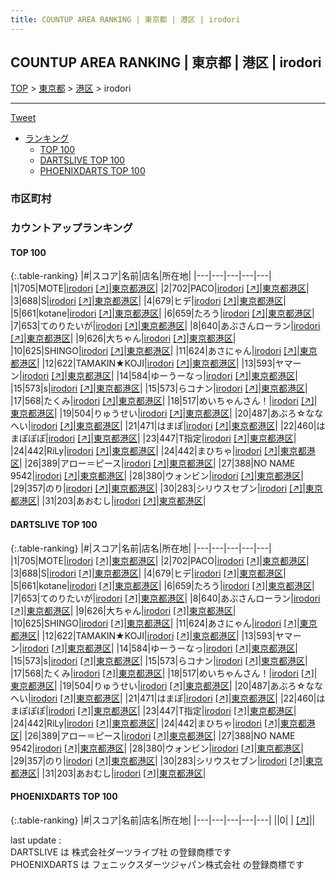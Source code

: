 ```yaml
---
title: COUNTUP AREA RANKING | 東京都 | 港区 | irodori
---
```

## COUNTUP AREA RANKING | 東京都 | 港区 | irodori

[TOP](/darts/rank/) > [東京都](/darts/rank/東京都/) > [港区](/darts/rank/東京都/港区/) > irodori

___

<a href="https://twitter.com/share?ref_src=twsrc%5Etfw" data-text="COUNTUP AREA RANKING | 東京都港区irodori" class="twitter-share-button" data-hashtags="DARTSLIVE,PHOENIXDARTS,darts,ダーツ" data-show-count="false">Tweet</a>

* [ランキング](#カウントアップランキング)
    * [TOP 100](#top-100)
    * [DARTSLIVE TOP 100](#dartslive-top-100)
    * [PHOENIXDARTS TOP 100](#phoenixdarts-top-100)

### 市区町村

<ul>

</ul>

### カウントアップランキング

#### TOP 100



{:.table-ranking}
|#|スコア|名前|店名|所在地|
|---|---|---|---|---|
|1|705|<span class="rank-name-dl">MOTE</span>|<a href="/darts/rank/shops/cf1ab7ce562076570d9b047a20a7ba1e.html">irodori</a> <a href="https://search.dartslive.com/jp/shop/cf1ab7ce562076570d9b047a20a7ba1e">[↗]</a>|<a href="/darts/rank/東京都/港区">東京都港区</a>|
|2|702|<span class="rank-name-dl">PACO</span>|<a href="/darts/rank/shops/cf1ab7ce562076570d9b047a20a7ba1e.html">irodori</a> <a href="https://search.dartslive.com/jp/shop/cf1ab7ce562076570d9b047a20a7ba1e">[↗]</a>|<a href="/darts/rank/東京都/港区">東京都港区</a>|
|3|688|<span class="rank-name-dl">S</span>|<a href="/darts/rank/shops/cf1ab7ce562076570d9b047a20a7ba1e.html">irodori</a> <a href="https://search.dartslive.com/jp/shop/cf1ab7ce562076570d9b047a20a7ba1e">[↗]</a>|<a href="/darts/rank/東京都/港区">東京都港区</a>|
|4|679|<span class="rank-name-dl">ヒデ</span>|<a href="/darts/rank/shops/cf1ab7ce562076570d9b047a20a7ba1e.html">irodori</a> <a href="https://search.dartslive.com/jp/shop/cf1ab7ce562076570d9b047a20a7ba1e">[↗]</a>|<a href="/darts/rank/東京都/港区">東京都港区</a>|
|5|661|<span class="rank-name-dl">kotane</span>|<a href="/darts/rank/shops/cf1ab7ce562076570d9b047a20a7ba1e.html">irodori</a> <a href="https://search.dartslive.com/jp/shop/cf1ab7ce562076570d9b047a20a7ba1e">[↗]</a>|<a href="/darts/rank/東京都/港区">東京都港区</a>|
|6|659|<span class="rank-name-dl">たろう</span>|<a href="/darts/rank/shops/cf1ab7ce562076570d9b047a20a7ba1e.html">irodori</a> <a href="https://search.dartslive.com/jp/shop/cf1ab7ce562076570d9b047a20a7ba1e">[↗]</a>|<a href="/darts/rank/東京都/港区">東京都港区</a>|
|7|653|<span class="rank-name-dl">てのりたいが</span>|<a href="/darts/rank/shops/cf1ab7ce562076570d9b047a20a7ba1e.html">irodori</a> <a href="https://search.dartslive.com/jp/shop/cf1ab7ce562076570d9b047a20a7ba1e">[↗]</a>|<a href="/darts/rank/東京都/港区">東京都港区</a>|
|8|640|<span class="rank-name-dl">あぶさんローラン</span>|<a href="/darts/rank/shops/cf1ab7ce562076570d9b047a20a7ba1e.html">irodori</a> <a href="https://search.dartslive.com/jp/shop/cf1ab7ce562076570d9b047a20a7ba1e">[↗]</a>|<a href="/darts/rank/東京都/港区">東京都港区</a>|
|9|626|<span class="rank-name-dl">大ちゃん</span>|<a href="/darts/rank/shops/cf1ab7ce562076570d9b047a20a7ba1e.html">irodori</a> <a href="https://search.dartslive.com/jp/shop/cf1ab7ce562076570d9b047a20a7ba1e">[↗]</a>|<a href="/darts/rank/東京都/港区">東京都港区</a>|
|10|625|<span class="rank-name-dl">SHINGO</span>|<a href="/darts/rank/shops/cf1ab7ce562076570d9b047a20a7ba1e.html">irodori</a> <a href="https://search.dartslive.com/jp/shop/cf1ab7ce562076570d9b047a20a7ba1e">[↗]</a>|<a href="/darts/rank/東京都/港区">東京都港区</a>|
|11|624|<span class="rank-name-dl">あさにゃん</span>|<a href="/darts/rank/shops/cf1ab7ce562076570d9b047a20a7ba1e.html">irodori</a> <a href="https://search.dartslive.com/jp/shop/cf1ab7ce562076570d9b047a20a7ba1e">[↗]</a>|<a href="/darts/rank/東京都/港区">東京都港区</a>|
|12|622|<span class="rank-name-dl">TAMAKIN★KOJI</span>|<a href="/darts/rank/shops/cf1ab7ce562076570d9b047a20a7ba1e.html">irodori</a> <a href="https://search.dartslive.com/jp/shop/cf1ab7ce562076570d9b047a20a7ba1e">[↗]</a>|<a href="/darts/rank/東京都/港区">東京都港区</a>|
|13|593|<span class="rank-name-dl">ヤマーン</span>|<a href="/darts/rank/shops/cf1ab7ce562076570d9b047a20a7ba1e.html">irodori</a> <a href="https://search.dartslive.com/jp/shop/cf1ab7ce562076570d9b047a20a7ba1e">[↗]</a>|<a href="/darts/rank/東京都/港区">東京都港区</a>|
|14|584|<span class="rank-name-dl">ゆーうーなっ</span>|<a href="/darts/rank/shops/cf1ab7ce562076570d9b047a20a7ba1e.html">irodori</a> <a href="https://search.dartslive.com/jp/shop/cf1ab7ce562076570d9b047a20a7ba1e">[↗]</a>|<a href="/darts/rank/東京都/港区">東京都港区</a>|
|15|573|<span class="rank-name-dl">s</span>|<a href="/darts/rank/shops/cf1ab7ce562076570d9b047a20a7ba1e.html">irodori</a> <a href="https://search.dartslive.com/jp/shop/cf1ab7ce562076570d9b047a20a7ba1e">[↗]</a>|<a href="/darts/rank/東京都/港区">東京都港区</a>|
|15|573|<span class="rank-name-dl">らコナン</span>|<a href="/darts/rank/shops/cf1ab7ce562076570d9b047a20a7ba1e.html">irodori</a> <a href="https://search.dartslive.com/jp/shop/cf1ab7ce562076570d9b047a20a7ba1e">[↗]</a>|<a href="/darts/rank/東京都/港区">東京都港区</a>|
|17|568|<span class="rank-name-dl">たくみ</span>|<a href="/darts/rank/shops/cf1ab7ce562076570d9b047a20a7ba1e.html">irodori</a> <a href="https://search.dartslive.com/jp/shop/cf1ab7ce562076570d9b047a20a7ba1e">[↗]</a>|<a href="/darts/rank/東京都/港区">東京都港区</a>|
|18|517|<span class="rank-name-dl">めいちゃんさん！</span>|<a href="/darts/rank/shops/cf1ab7ce562076570d9b047a20a7ba1e.html">irodori</a> <a href="https://search.dartslive.com/jp/shop/cf1ab7ce562076570d9b047a20a7ba1e">[↗]</a>|<a href="/darts/rank/東京都/港区">東京都港区</a>|
|19|504|<span class="rank-name-dl">りゅうせい</span>|<a href="/darts/rank/shops/cf1ab7ce562076570d9b047a20a7ba1e.html">irodori</a> <a href="https://search.dartslive.com/jp/shop/cf1ab7ce562076570d9b047a20a7ba1e">[↗]</a>|<a href="/darts/rank/東京都/港区">東京都港区</a>|
|20|487|<span class="rank-name-dl">あぶろ☆ななへい</span>|<a href="/darts/rank/shops/cf1ab7ce562076570d9b047a20a7ba1e.html">irodori</a> <a href="https://search.dartslive.com/jp/shop/cf1ab7ce562076570d9b047a20a7ba1e">[↗]</a>|<a href="/darts/rank/東京都/港区">東京都港区</a>|
|21|471|<span class="rank-name-dl">はまぽ</span>|<a href="/darts/rank/shops/cf1ab7ce562076570d9b047a20a7ba1e.html">irodori</a> <a href="https://search.dartslive.com/jp/shop/cf1ab7ce562076570d9b047a20a7ba1e">[↗]</a>|<a href="/darts/rank/東京都/港区">東京都港区</a>|
|22|460|<span class="rank-name-dl">はまぽぽぽ</span>|<a href="/darts/rank/shops/cf1ab7ce562076570d9b047a20a7ba1e.html">irodori</a> <a href="https://search.dartslive.com/jp/shop/cf1ab7ce562076570d9b047a20a7ba1e">[↗]</a>|<a href="/darts/rank/東京都/港区">東京都港区</a>|
|23|447|<span class="rank-name-dl">T指定</span>|<a href="/darts/rank/shops/cf1ab7ce562076570d9b047a20a7ba1e.html">irodori</a> <a href="https://search.dartslive.com/jp/shop/cf1ab7ce562076570d9b047a20a7ba1e">[↗]</a>|<a href="/darts/rank/東京都/港区">東京都港区</a>|
|24|442|<span class="rank-name-dl">RiLy</span>|<a href="/darts/rank/shops/cf1ab7ce562076570d9b047a20a7ba1e.html">irodori</a> <a href="https://search.dartslive.com/jp/shop/cf1ab7ce562076570d9b047a20a7ba1e">[↗]</a>|<a href="/darts/rank/東京都/港区">東京都港区</a>|
|24|442|<span class="rank-name-dl">まひちゃ</span>|<a href="/darts/rank/shops/cf1ab7ce562076570d9b047a20a7ba1e.html">irodori</a> <a href="https://search.dartslive.com/jp/shop/cf1ab7ce562076570d9b047a20a7ba1e">[↗]</a>|<a href="/darts/rank/東京都/港区">東京都港区</a>|
|26|389|<span class="rank-name-dl">アロー＝ピース</span>|<a href="/darts/rank/shops/cf1ab7ce562076570d9b047a20a7ba1e.html">irodori</a> <a href="https://search.dartslive.com/jp/shop/cf1ab7ce562076570d9b047a20a7ba1e">[↗]</a>|<a href="/darts/rank/東京都/港区">東京都港区</a>|
|27|388|<span class="rank-name-dl">NO NAME 9542</span>|<a href="/darts/rank/shops/cf1ab7ce562076570d9b047a20a7ba1e.html">irodori</a> <a href="https://search.dartslive.com/jp/shop/cf1ab7ce562076570d9b047a20a7ba1e">[↗]</a>|<a href="/darts/rank/東京都/港区">東京都港区</a>|
|28|380|<span class="rank-name-dl">ウォンビン</span>|<a href="/darts/rank/shops/cf1ab7ce562076570d9b047a20a7ba1e.html">irodori</a> <a href="https://search.dartslive.com/jp/shop/cf1ab7ce562076570d9b047a20a7ba1e">[↗]</a>|<a href="/darts/rank/東京都/港区">東京都港区</a>|
|29|357|<span class="rank-name-dl">のり</span>|<a href="/darts/rank/shops/cf1ab7ce562076570d9b047a20a7ba1e.html">irodori</a> <a href="https://search.dartslive.com/jp/shop/cf1ab7ce562076570d9b047a20a7ba1e">[↗]</a>|<a href="/darts/rank/東京都/港区">東京都港区</a>|
|30|283|<span class="rank-name-dl">シリウスセブン</span>|<a href="/darts/rank/shops/cf1ab7ce562076570d9b047a20a7ba1e.html">irodori</a> <a href="https://search.dartslive.com/jp/shop/cf1ab7ce562076570d9b047a20a7ba1e">[↗]</a>|<a href="/darts/rank/東京都/港区">東京都港区</a>|
|31|203|<span class="rank-name-dl">あおむし</span>|<a href="/darts/rank/shops/cf1ab7ce562076570d9b047a20a7ba1e.html">irodori</a> <a href="https://search.dartslive.com/jp/shop/cf1ab7ce562076570d9b047a20a7ba1e">[↗]</a>|<a href="/darts/rank/東京都/港区">東京都港区</a>|


#### DARTSLIVE TOP 100



{:.table-ranking}
|#|スコア|名前|店名|所在地|
|---|---|---|---|---|
|1|705|<span class="rank-name-dl">MOTE</span>|<a href="/darts/rank/shops/cf1ab7ce562076570d9b047a20a7ba1e.html">irodori</a> <a href="https://search.dartslive.com/jp/shop/cf1ab7ce562076570d9b047a20a7ba1e">[↗]</a>|<a href="/darts/rank/東京都/港区">東京都港区</a>|
|2|702|<span class="rank-name-dl">PACO</span>|<a href="/darts/rank/shops/cf1ab7ce562076570d9b047a20a7ba1e.html">irodori</a> <a href="https://search.dartslive.com/jp/shop/cf1ab7ce562076570d9b047a20a7ba1e">[↗]</a>|<a href="/darts/rank/東京都/港区">東京都港区</a>|
|3|688|<span class="rank-name-dl">S</span>|<a href="/darts/rank/shops/cf1ab7ce562076570d9b047a20a7ba1e.html">irodori</a> <a href="https://search.dartslive.com/jp/shop/cf1ab7ce562076570d9b047a20a7ba1e">[↗]</a>|<a href="/darts/rank/東京都/港区">東京都港区</a>|
|4|679|<span class="rank-name-dl">ヒデ</span>|<a href="/darts/rank/shops/cf1ab7ce562076570d9b047a20a7ba1e.html">irodori</a> <a href="https://search.dartslive.com/jp/shop/cf1ab7ce562076570d9b047a20a7ba1e">[↗]</a>|<a href="/darts/rank/東京都/港区">東京都港区</a>|
|5|661|<span class="rank-name-dl">kotane</span>|<a href="/darts/rank/shops/cf1ab7ce562076570d9b047a20a7ba1e.html">irodori</a> <a href="https://search.dartslive.com/jp/shop/cf1ab7ce562076570d9b047a20a7ba1e">[↗]</a>|<a href="/darts/rank/東京都/港区">東京都港区</a>|
|6|659|<span class="rank-name-dl">たろう</span>|<a href="/darts/rank/shops/cf1ab7ce562076570d9b047a20a7ba1e.html">irodori</a> <a href="https://search.dartslive.com/jp/shop/cf1ab7ce562076570d9b047a20a7ba1e">[↗]</a>|<a href="/darts/rank/東京都/港区">東京都港区</a>|
|7|653|<span class="rank-name-dl">てのりたいが</span>|<a href="/darts/rank/shops/cf1ab7ce562076570d9b047a20a7ba1e.html">irodori</a> <a href="https://search.dartslive.com/jp/shop/cf1ab7ce562076570d9b047a20a7ba1e">[↗]</a>|<a href="/darts/rank/東京都/港区">東京都港区</a>|
|8|640|<span class="rank-name-dl">あぶさんローラン</span>|<a href="/darts/rank/shops/cf1ab7ce562076570d9b047a20a7ba1e.html">irodori</a> <a href="https://search.dartslive.com/jp/shop/cf1ab7ce562076570d9b047a20a7ba1e">[↗]</a>|<a href="/darts/rank/東京都/港区">東京都港区</a>|
|9|626|<span class="rank-name-dl">大ちゃん</span>|<a href="/darts/rank/shops/cf1ab7ce562076570d9b047a20a7ba1e.html">irodori</a> <a href="https://search.dartslive.com/jp/shop/cf1ab7ce562076570d9b047a20a7ba1e">[↗]</a>|<a href="/darts/rank/東京都/港区">東京都港区</a>|
|10|625|<span class="rank-name-dl">SHINGO</span>|<a href="/darts/rank/shops/cf1ab7ce562076570d9b047a20a7ba1e.html">irodori</a> <a href="https://search.dartslive.com/jp/shop/cf1ab7ce562076570d9b047a20a7ba1e">[↗]</a>|<a href="/darts/rank/東京都/港区">東京都港区</a>|
|11|624|<span class="rank-name-dl">あさにゃん</span>|<a href="/darts/rank/shops/cf1ab7ce562076570d9b047a20a7ba1e.html">irodori</a> <a href="https://search.dartslive.com/jp/shop/cf1ab7ce562076570d9b047a20a7ba1e">[↗]</a>|<a href="/darts/rank/東京都/港区">東京都港区</a>|
|12|622|<span class="rank-name-dl">TAMAKIN★KOJI</span>|<a href="/darts/rank/shops/cf1ab7ce562076570d9b047a20a7ba1e.html">irodori</a> <a href="https://search.dartslive.com/jp/shop/cf1ab7ce562076570d9b047a20a7ba1e">[↗]</a>|<a href="/darts/rank/東京都/港区">東京都港区</a>|
|13|593|<span class="rank-name-dl">ヤマーン</span>|<a href="/darts/rank/shops/cf1ab7ce562076570d9b047a20a7ba1e.html">irodori</a> <a href="https://search.dartslive.com/jp/shop/cf1ab7ce562076570d9b047a20a7ba1e">[↗]</a>|<a href="/darts/rank/東京都/港区">東京都港区</a>|
|14|584|<span class="rank-name-dl">ゆーうーなっ</span>|<a href="/darts/rank/shops/cf1ab7ce562076570d9b047a20a7ba1e.html">irodori</a> <a href="https://search.dartslive.com/jp/shop/cf1ab7ce562076570d9b047a20a7ba1e">[↗]</a>|<a href="/darts/rank/東京都/港区">東京都港区</a>|
|15|573|<span class="rank-name-dl">s</span>|<a href="/darts/rank/shops/cf1ab7ce562076570d9b047a20a7ba1e.html">irodori</a> <a href="https://search.dartslive.com/jp/shop/cf1ab7ce562076570d9b047a20a7ba1e">[↗]</a>|<a href="/darts/rank/東京都/港区">東京都港区</a>|
|15|573|<span class="rank-name-dl">らコナン</span>|<a href="/darts/rank/shops/cf1ab7ce562076570d9b047a20a7ba1e.html">irodori</a> <a href="https://search.dartslive.com/jp/shop/cf1ab7ce562076570d9b047a20a7ba1e">[↗]</a>|<a href="/darts/rank/東京都/港区">東京都港区</a>|
|17|568|<span class="rank-name-dl">たくみ</span>|<a href="/darts/rank/shops/cf1ab7ce562076570d9b047a20a7ba1e.html">irodori</a> <a href="https://search.dartslive.com/jp/shop/cf1ab7ce562076570d9b047a20a7ba1e">[↗]</a>|<a href="/darts/rank/東京都/港区">東京都港区</a>|
|18|517|<span class="rank-name-dl">めいちゃんさん！</span>|<a href="/darts/rank/shops/cf1ab7ce562076570d9b047a20a7ba1e.html">irodori</a> <a href="https://search.dartslive.com/jp/shop/cf1ab7ce562076570d9b047a20a7ba1e">[↗]</a>|<a href="/darts/rank/東京都/港区">東京都港区</a>|
|19|504|<span class="rank-name-dl">りゅうせい</span>|<a href="/darts/rank/shops/cf1ab7ce562076570d9b047a20a7ba1e.html">irodori</a> <a href="https://search.dartslive.com/jp/shop/cf1ab7ce562076570d9b047a20a7ba1e">[↗]</a>|<a href="/darts/rank/東京都/港区">東京都港区</a>|
|20|487|<span class="rank-name-dl">あぶろ☆ななへい</span>|<a href="/darts/rank/shops/cf1ab7ce562076570d9b047a20a7ba1e.html">irodori</a> <a href="https://search.dartslive.com/jp/shop/cf1ab7ce562076570d9b047a20a7ba1e">[↗]</a>|<a href="/darts/rank/東京都/港区">東京都港区</a>|
|21|471|<span class="rank-name-dl">はまぽ</span>|<a href="/darts/rank/shops/cf1ab7ce562076570d9b047a20a7ba1e.html">irodori</a> <a href="https://search.dartslive.com/jp/shop/cf1ab7ce562076570d9b047a20a7ba1e">[↗]</a>|<a href="/darts/rank/東京都/港区">東京都港区</a>|
|22|460|<span class="rank-name-dl">はまぽぽぽ</span>|<a href="/darts/rank/shops/cf1ab7ce562076570d9b047a20a7ba1e.html">irodori</a> <a href="https://search.dartslive.com/jp/shop/cf1ab7ce562076570d9b047a20a7ba1e">[↗]</a>|<a href="/darts/rank/東京都/港区">東京都港区</a>|
|23|447|<span class="rank-name-dl">T指定</span>|<a href="/darts/rank/shops/cf1ab7ce562076570d9b047a20a7ba1e.html">irodori</a> <a href="https://search.dartslive.com/jp/shop/cf1ab7ce562076570d9b047a20a7ba1e">[↗]</a>|<a href="/darts/rank/東京都/港区">東京都港区</a>|
|24|442|<span class="rank-name-dl">RiLy</span>|<a href="/darts/rank/shops/cf1ab7ce562076570d9b047a20a7ba1e.html">irodori</a> <a href="https://search.dartslive.com/jp/shop/cf1ab7ce562076570d9b047a20a7ba1e">[↗]</a>|<a href="/darts/rank/東京都/港区">東京都港区</a>|
|24|442|<span class="rank-name-dl">まひちゃ</span>|<a href="/darts/rank/shops/cf1ab7ce562076570d9b047a20a7ba1e.html">irodori</a> <a href="https://search.dartslive.com/jp/shop/cf1ab7ce562076570d9b047a20a7ba1e">[↗]</a>|<a href="/darts/rank/東京都/港区">東京都港区</a>|
|26|389|<span class="rank-name-dl">アロー＝ピース</span>|<a href="/darts/rank/shops/cf1ab7ce562076570d9b047a20a7ba1e.html">irodori</a> <a href="https://search.dartslive.com/jp/shop/cf1ab7ce562076570d9b047a20a7ba1e">[↗]</a>|<a href="/darts/rank/東京都/港区">東京都港区</a>|
|27|388|<span class="rank-name-dl">NO NAME 9542</span>|<a href="/darts/rank/shops/cf1ab7ce562076570d9b047a20a7ba1e.html">irodori</a> <a href="https://search.dartslive.com/jp/shop/cf1ab7ce562076570d9b047a20a7ba1e">[↗]</a>|<a href="/darts/rank/東京都/港区">東京都港区</a>|
|28|380|<span class="rank-name-dl">ウォンビン</span>|<a href="/darts/rank/shops/cf1ab7ce562076570d9b047a20a7ba1e.html">irodori</a> <a href="https://search.dartslive.com/jp/shop/cf1ab7ce562076570d9b047a20a7ba1e">[↗]</a>|<a href="/darts/rank/東京都/港区">東京都港区</a>|
|29|357|<span class="rank-name-dl">のり</span>|<a href="/darts/rank/shops/cf1ab7ce562076570d9b047a20a7ba1e.html">irodori</a> <a href="https://search.dartslive.com/jp/shop/cf1ab7ce562076570d9b047a20a7ba1e">[↗]</a>|<a href="/darts/rank/東京都/港区">東京都港区</a>|
|30|283|<span class="rank-name-dl">シリウスセブン</span>|<a href="/darts/rank/shops/cf1ab7ce562076570d9b047a20a7ba1e.html">irodori</a> <a href="https://search.dartslive.com/jp/shop/cf1ab7ce562076570d9b047a20a7ba1e">[↗]</a>|<a href="/darts/rank/東京都/港区">東京都港区</a>|
|31|203|<span class="rank-name-dl">あおむし</span>|<a href="/darts/rank/shops/cf1ab7ce562076570d9b047a20a7ba1e.html">irodori</a> <a href="https://search.dartslive.com/jp/shop/cf1ab7ce562076570d9b047a20a7ba1e">[↗]</a>|<a href="/darts/rank/東京都/港区">東京都港区</a>|


#### PHOENIXDARTS TOP 100



{:.table-ranking}
|#|スコア|名前|店名|所在地|
|---|---|---|---|---|
||0|<span class="rank-name-dl"> </span>|<a href="/darts/rank/shops/.html"></a> <a href="">[↗]</a>|<a href="/darts/rank//"></a>|


<div class="footer border-top border-gray-light mt-5 pt-3 text-right text-gray">
    last update : <span style="font-weight: italic" id="foot_last_modified"></span><br />
    DARTSLIVE は 株式会社ダーツライブ社 の登録商標です<br />
    PHOENIXDARTS は フェニックスダーツジャパン株式会社 の登録商標です<br />
</div>

<script src="https://cdnjs.cloudflare.com/ajax/libs/jquery.tablesorter/2.31.3/js/jquery.tablesorter.min.js" integrity="sha512-qzgd5cYSZcosqpzpn7zF2ZId8f/8CHmFKZ8j7mU4OUXTNRd5g+ZHBPsgKEwoqxCtdQvExE5LprwwPAgoicguNg==" crossorigin="anonymous" referrerpolicy="no-referrer"></script>
<link rel="stylesheet" href="https://cdnjs.cloudflare.com/ajax/libs/jquery.tablesorter/2.31.3/css/theme.default.min.css" integrity="sha512-wghhOJkjQX0Lh3NSWvNKeZ0ZpNn+SPVXX1Qyc9OCaogADktxrBiBdKGDoqVUOyhStvMBmJQ8ZdMHiR3wuEq8+w==" crossorigin="anonymous" referrerpolicy="no-referrer" />
<script>
$(function() {
    $(".table-ranking").tablesorter({sortList:[[0, 0]]});
    $("#foot_last_modified").text(formatDate(new Date(document.lastModified), 'yyyy-MM-dd HH:mm:ss'));
});
</script>

<script async src="https://platform.twitter.com/widgets.js" charset="utf-8"></script>